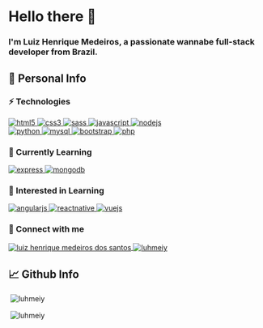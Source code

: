 <h1 align="left">Hello there 👋</h1>
<h3 align="left">I'm Luiz Henrique Medeiros, a passionate wannabe full-stack developer from Brazil.</h3>

<h2 align="left">📑 Personal Info</h2>
<h3 align="left">⚡ Technologies</h3>
<p align="left">
  <a href="https://www.w3.org/html/" target="_blank" rel="noreferrer"> 
    <img src="https://img.shields.io/badge/HTML5-E34F26?style=for-the-badge&logo=html5&logoColor=white" alt="html5"> 
  </a>
  <a href="https://www.w3schools.com/css/" target="_blank" rel="noreferrer"> 
    <img src="https://img.shields.io/badge/CSS3-1572B6?style=for-the-badge&logo=css3&logoColor=white" alt="css3"> 
  </a>
  <a href="https://sass-lang.com/" target="_blank" rel="noreferrer"> 
    <img src="https://img.shields.io/badge/SASS-hotpink.svg?style=for-the-badge&logo=SASS&logoColor=white" alt="sass"> 
  </a>
  <a href="https://developer.mozilla.org/en-US/docs/Web/JavaScript" target="_blank" rel="noreferrer"> 
    <img src="https://img.shields.io/badge/JavaScript-323330?style=for-the-badge&logo=javascript&logoColor=F7DF1E" alt="javascript"> 
  </a>
  <a href="https://nodejs.org" target="_blank" rel="noreferrer"> 
    <img src="https://img.shields.io/badge/Node.js-339933?style=for-the-badge&logo=nodedotjs&logoColor=white" alt="nodejs"> 
  </a><br>
  <a href="https://www.python.org" target="_blank" rel="noreferrer"> 
    <img src="https://img.shields.io/badge/Python-FFD43B?style=for-the-badge&logo=python&logoColor=blue" alt="python"> 
  </a>
  <a href="https://www.mysql.com/" target="_blank" rel="noreferrer"> 
    <img src="https://img.shields.io/badge/MySQL-005C84?style=for-the-badge&logo=mysql&logoColor=white" alt="mysql"> 
  </a>
  <a href="https://getbootstrap.com" target="_blank" rel="noreferrer"> 
    <img src="https://img.shields.io/badge/Bootstrap-563D7C?style=for-the-badge&logo=bootstrap&logoColor=white" alt="bootstrap"> 
  </a>
  <a href="https://www.php.net" target="_blank" rel="noreferrer"> 
    <img src="https://img.shields.io/badge/PHP-777BB4?style=for-the-badge&logo=php&logoColor=white" alt="php"> 
  </a> 
</p>

<h3 align="left">📕 Currently Learning</h3>
<p align="left"> 
  <a href="https://expressjs.com/" target="_blank" rel="noreferrer"> 
    <img src="https://img.shields.io/badge/Express.js-404D59?style=for-the-badge" alt="express"> 
  </a> 
  <a href="https://www.mongodb.com/" target="_blank" rel="noreferrer"> 
    <img src="https://img.shields.io/badge/MongoDB-4EA94B?style=for-the-badge&logo=mongodb&logoColor=white" alt="mongodb"> 
  </a>
</p>

<h3 align="left">📕 Interested in Learning</h3>
<p align="left"> 
  <a href="https://angularjs.org/" target="_blank" rel="noreferrer"> 
    <img src="https://img.shields.io/badge/angular.js-%23E23237.svg?style=for-the-badge&logo=angularjs&logoColor=white" alt="angularjs"> 
  </a>
  <a href="https://reactnative.dev/" target="_blank" rel="noreferrer"> 
    <img src="https://img.shields.io/badge/React-20232A?style=for-the-badge&logo=react&logoColor=61DAFB" alt="reactnative"> 
  </a>
  <a href="https://vuejs.org/" target="_blank" rel="noreferrer"> 
    <img src="https://img.shields.io/badge/vuejs-%2335495e.svg?style=for-the-badge&logo=vuedotjs&logoColor=%234FC08D" alt="vuejs"> 
  </a>
</p>

<h3 align="left">💬 Connect with me</h3>
<p align="left">
  <a href="https://www.linkedin.com/in/luiz-henrique-medeiros-dos-santos-5488b11bb/" target="blank">
    <img align="center" src="https://img.shields.io/badge/LinkedIn-0077B5?style=for-the-badge&logo=linkedin&logoColor=white" alt="luiz henrique medeiros dos santos">
  </a>
  <a href="https://instagram.com/luhmeiy" target="blank">
    <img align="center" src="https://img.shields.io/badge/Instagram-E4405F?style=for-the-badge&logo=instagram&logoColor=white" alt="luhmeiy">
  </a>
</p>

<h2 align="left">📈 Github Info</h2>
<p>&nbsp;<img align="center" src="https://github-readme-stats.vercel.app/api?username=luhmeiy&show_icons=true&locale=en&theme=dracula&hide_border=true&hide_title=true" alt="luhmeiy"></p>
<p>&nbsp;<img align="center" src="https://github-readme-stats.vercel.app/api/top-langs/?username=luhmeiy&layout=compact&theme=dracula&hide_border=true" alt="luhmeiy"></p>
